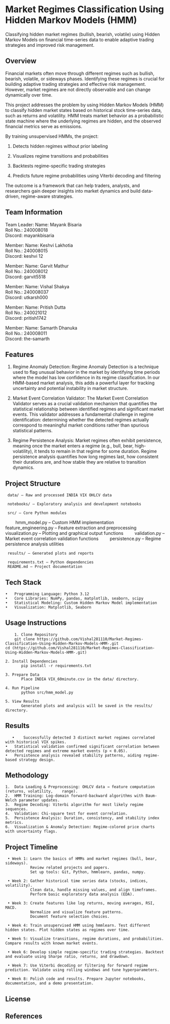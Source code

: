 # Market Regimes Classification Using Hidden Markov Models (HMM)

Classifying hidden market regimes (bullish, bearish, volatile) using Hidden Markov Models on financial time-series data to enable adaptive trading strategies and improved risk management.


## Overview

Financial markets often move through different regimes such as bullish, bearish, volatile, or sideways phases. Identifying these regimes is crucial for building adaptive trading strategies and effective risk management. However, market regimes are not directly observable and can change dynamically over time.

This project addresses the problem by using Hidden Markov Models (HMM) to classify hidden market states based on historical stock time-series data, such as returns and volatility. HMM treats market behavior as a probabilistic state machine where the underlying regimes are hidden, and the observed financial metrics serve as emissions.

By training unsupervised HMMs, the project:

1. Detects hidden regimes without prior labeling

2. Visualizes regime transitions and probabilities

3. Backtests regime-specific trading strategies

4. Predicts future regime probabilities using Viterbi decoding and filtering

The outcome is a framework that can help traders, analysts, and researchers gain deeper insights into market dynamics and build data-driven, regime-aware strategies.


## Team Information

Team Leader:
Name: Mayank Bisaria  
Roll No.: 240008018    
Discord: mayankbisaria

Member:
Name: Keshvi Lakhotia  
Roll No.: 240008015    
Discord: keshvi 12   

Member:
Name: Garvit Mathur   
Roll No.: 240008012   
Discord: garvit5518   

Member:
Name: Vishal Shakya   
Roll No.: 240008037   
Discord: utkarsh000   

Member:
Name: Pritish Dutta   
Roll No.: 240021012   
Discord: pritish1742   

Member:
Name: Samarth Dhanuka   
Roll No.: 240008011   
Discord: the-samarth   

## Features
1. Regime Anomaly Detection:
Regime Anomaly Detection is a technique used to flag unusual behavior in the market by identifying time periods where the model has low confidence in its regime classification. In our HMM-based market analysis, this adds a powerful layer for tracking uncertainty and potential instability in market structure.

2. Market Event Correlation Validator:
The Market Event Correlation Validator serves as a crucial validation mechanism that quantifies the statistical relationship between identified regimes and significant market events. This validator addresses a fundamental challenge in regime identification: determining whether the detected regimes actually correspond to meaningful market conditions rather than spurious statistical patterns.

3. Regime Persistence Analysis:
Market regimes often exhibit persistence, meaning once the market enters a regime (e.g., bull, bear, high-volatility), it tends to remain in that regime for some duration. Regime persistence analysis quantifies how long regimes last, how consistent their durations are, and how stable they are relative to transition dynamics.

## Project Structure
     data/ – Raw and processed INDIA VIX OHLCV data

     notebooks/ – Exploratory analysis and development notebooks

     src/ – Core Python modules
            hmm_model.py – Custom HMM implementation
            feature_engineering.py – Feature extraction and preprocessing
            visualization.py – Plotting and graphical output functions
            validation.py – Market event correlation validation functions
            persistence.py – Regime persistence analysis utilities
  
     results/ – Generated plots and reports

     requirements.txt – Python dependencies
     README.md – Project documentation

## Tech Stack
	•	Programming Language: Python 3.12
	•	Core Libraries: NumPy, pandas, matplotlib, seaborn, scipy
	•	Statistical Modeling: Custom Hidden Markov Model implementation
	•	Visualization: Matplotlib, Seaborn
 
## Usage Instructions
        1. Clone Repository
        git clone https://github.com/Vishal281110/Market-Regimes-Classification-Using-Hidden-Markov-Models-HMM-.git
	cd (https://github.com/Vishal281110/Market-Regimes-Classification-Using-Hidden-Markov-Models-HMM-.git)

	2. Install Dependencies
           pip install -r requirements.txt

	3. Prepare Data
           Place INDIA VIX_60minute.csv in the data/ directory.
	   
	4. Run Pipeline
           python src/hmm_model.py
	   
	5. View Results
           Generated plots and analysis will be saved in the results/ directory.

## Results
       •	Successfully detected 3 distinct market regimes correlated with historical VIX spikes.
	•	Statistical validation confirmed significant correlation between detected regimes and extreme market events (p < 0.05).
	•	Persistence analysis revealed stability patterns, aiding regime-based strategy design.
 
## Methodology
	1.	Data Loading & Preprocessing: OHLCV data → feature computation (returns, volatility,    range).
	2.	HMM Training: Log-domain forward-backward algorithms with Baum-Welch parameter updates.
	3.	Regime Decoding: Viterbi algorithm for most likely regime sequences.
	4.	Validation: Chi-square test for event correlation.
	5.	Persistence Analysis: Duration, consistency, and stability index metrics.
	6.	Visualization & Anomaly Detection: Regime-colored price charts with uncertainty flags.
 
## Project Timeline
     • Week 1: Learn the basics of HMMs and market regimes (bull, bear, sideways).
               Review related projects and papers.
               Set up tools: Git, Python, hmmlearn, pandas, numpy.
	       
     • Week 2: Gather historical time series data (stocks, indices, volatility).
               Clean data, handle missing values, and align timeframes.
               Perform basic exploratory data analysis (EDA).
	       
     • Week 3: Create features like log returns, moving averages, RSI, MACD.
               Normalize and visualize feature patterns.
               Document feature selection choices.
	       
     • Week 4: Train unsupervised HMM using hmmlearn. Test different hidden states. Plot hidden states as regimes over time.
     
     • Week 5: Visualize transitions, regime durations, and probabilities. Compare results with known market events.
     
     • Week 6: Develop simple regime-specific trading strategies. Backtest and evaluate using Sharpe ratio, returns, and drawdown.
     
     • Week 7: Use Viterbi decoding or filtering for forward regime prediction. Validate using rolling windows and tune hyperparameters.
     
     • Week 8: Polish code and results. Prepare Jupyter notebooks, documentation, and a demo presentation.

## License

## References
